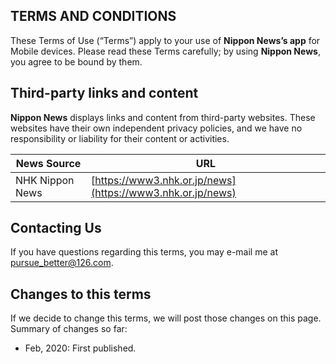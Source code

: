 ## TERMS AND CONDITIONS
These Terms of Use (“Terms”) apply to your use of **Nippon News’s app** for Mobile devices.
Please read these Terms carefully; by using **Nippon News**, you agree to be bound by them.

## Third-party links and content
**Nippon News** displays links and content from third-party websites. 
These websites have their own independent privacy policies, and we have no responsibility or liability for their content or activities.

| News Source | URL |
|---|---|
|NHK Nippon News|[https://www3.nhk.or.jp/news](https://www3.nhk.or.jp/news)|

## Contacting Us
If you have questions regarding this terms, you may e-mail me at [pursue_better@126.com](mailto:pursue_better@126.com).

## Changes to this terms

If we decide to change this terms, we will post those changes on this page. Summary of changes so far:

- Feb, 2020: First published.
